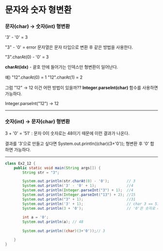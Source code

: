 # 문자와 숫자 형변환



### 문자(char) → 숫자(int) 형변환

'3' - '0' = 3

"3" - '0' = error 문자열은 문자 타입으로 변환 후 같은 방법을 사용한다.

"3".charAt(0) - '0' = 3

**charAt(idx)** - 괄호 안에 들어가는 인덱스만 형변환이 일어난다.

예)   "12".charAt(0) = 1
		"12".charAt(1) = 2

그럼 "12" →  12 이건 어떤 방법이 있을까??  **Integer.parseInt(char)** 함수를 사용하면 가능하다.

 Integer.parseInt("12") → 12 

---



### 숫자(int) → 문자(char) 형변환

3 + '0' = '51'  : 문자 0이 숫자로는 48이기 때문에 이런 결과가 나온다.

결과를 '3'으로 만들고 싶다면 System.out.println((char)(3+'0')); 형변환 후 '0' 합하면 가능하다.



---

```java
class Ex2_12 {
	public static void main(String args[]) {
		String str = "3";

		System.out.println(str.charAt(0) - '0'); 		// 3
		System.out.println('3' - '0' + 1);				//4
		System.out.println(Integer.parseInt("3") + 1);	//4
		System.out.println(Integer.parseInt("13") + 2); //15
		System.out.println("3" + 1);					//31
		System.out.println('3' + 1);					// char 3 == 51, 51+1=52
		System.out.println(3 + '0');   					// '0'은 숫자로 48
		
		int a = '0';
		System.out.println(a); // 48
        
        System.out.println((char)(3+'0'));// 3

	}
}
```



